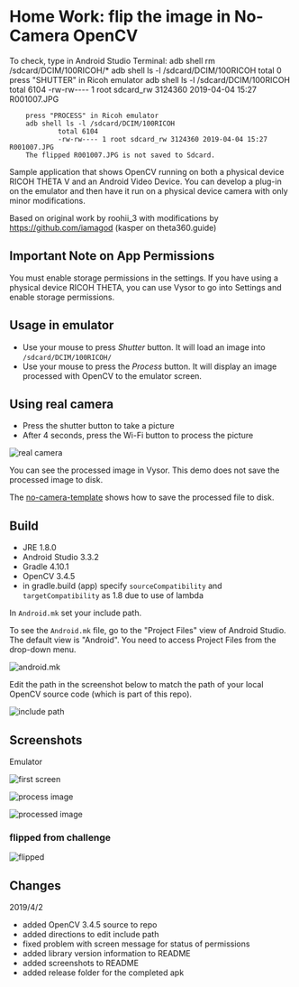 # Home Work: flip the image in No-Camera OpenCV

To check, type in Android Studio Terminal:
		adb shell rm /sdcard/DCIM/100RICOH/*
		adb shell ls -l /sdcard/DCIM/100RICOH
				total 0
		press "SHUTTER" in Ricoh emulator
		adb shell ls -l /sdcard/DCIM/100RICOH
				total 6104
				-rw-rw---- 1 root sdcard_rw 3124360 2019-04-04 15:27 R001007.JPG
				
		press "PROCESS" in Ricoh emulator
		adb shell ls -l /sdcard/DCIM/100RICOH
				total 6104
				-rw-rw---- 1 root sdcard_rw 3124360 2019-04-04 15:27 R001007.JPG
		The flipped R001007.JPG is not saved to Sdcard.


Sample application that shows OpenCV running on both a physical 
device RICOH THETA V and an Android Video Device.  You
can develop a plug-in on the emulator and then have it run
on a physical device camera with only minor modifications.

Based on original work by roohii_3 with
modifications by https://github.com/iamagod (kasper on theta360.guide)

## Important Note on App Permissions

You must enable storage permissions in the settings.
If you have using a physical device RICOH THETA, you can
use Vysor to go into Settings and enable storage permissions.

## Usage in emulator

* Use your mouse to press *Shutter* button. It will load an 
image into `/sdcard/DCIM/100RICOH/`
* Use your mouse to press the *Process* button. It will
display an image processed with OpenCV to the emulator screen.

## Using real camera

* Press the shutter button to take a picture
* After 4 seconds, press the Wi-Fi button to process the picture

![real camera](images/camera.png)

You can see the processed image in Vysor. This demo does not
save the processed image to disk.

The [no-camera-template](https://github.com/codetricity/no-camera-template)
 shows how to save the processed file
to disk.

## Build


* JRE 1.8.0
* Android Studio 3.3.2
* Gradle 4.10.1
* OpenCV 3.4.5
* in gradle.build (app) specify `sourceCompatibility` and `targetCompatibility` as 1.8 due to use of lambda


In `Android.mk` set your include path.

To see the `Android.mk` file, go to the 
"Project Files" view of Android Studio.  The
default view is "Android".  You need to access
Project Files from the drop-down menu.

![android.mk](images/androidmk.png)

Edit the path in the screenshot below to match the path
of your local OpenCV source code (which is part of this
repo).

![include path](images/includepath.png)

## Screenshots

Emulator

![first screen](images/first-screen.png)

![process image](images/process.png)

![processed image](images/processed-image.png)

### flipped from challenge

![flipped](images/flipped.png)

## Changes

2019/4/2

* added OpenCV 3.4.5 source to repo
* added directions to edit include path
* fixed problem with screen message for status of permissions
* added library version information to README
* added screenshots to README
* added release folder for the completed apk